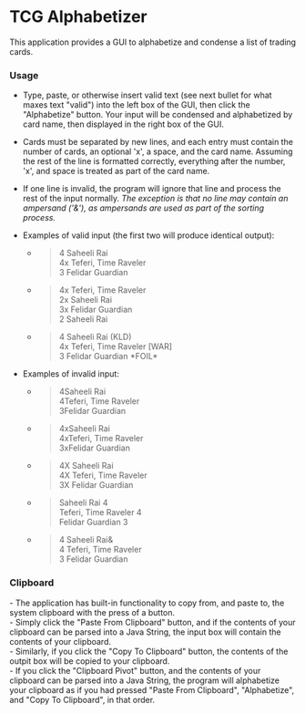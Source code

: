 # TCG Alphabetizer

This application provides a GUI to alphabetize and condense a list of trading cards.

<h3> Usage </h3>

- Type, paste, or otherwise insert valid text (see next bullet for what maxes text "valid") into the left box of the GUI, then click the "Alphabetize" button. 
Your input will be condensed and alphabetized by card name, then displayed in the right box of the GUI.

- Cards must be separated by new lines, and each entry must contain the number of cards, an optional 'x', a space, and the card name.
Assuming the rest of the line is formatted correctly, everything after the number, 'x', and space is treated as part of the card name.

- If one line is invalid, the program will ignore that line and process the rest of the input normally. *The exception is that no line may contain an ampersand ('&'), as ampersands are used as part of the sorting process.*

- Examples of valid input (the first two will produce identical output):

  - >4 Saheeli Rai<br>
    4x Teferi, Time Raveler<br>
    3 Felidar Guardian
    
  - >4x Teferi, Time Raveler<br>
    2x Saheeli Rai<br>
    3x Felidar Guardian<br>
    2 Saheeli Rai

  - >4 Saheeli Rai (KLD)<br>
    4x Teferi, Time Raveler \[WAR]<br>
    3 Felidar Guardian \*FOIL*

- Examples of invalid input:

  - >4Saheeli Rai<br>
    4Teferi, Time Raveler<br>
    3Felidar Guardian
    
  - >4xSaheeli Rai<br>
    4xTeferi, Time Raveler<br>
    3xFelidar Guardian
  
  - >4X Saheeli Rai<br>
     4X Teferi, Time Raveler<br>
     3X Felidar Guardian
      
  - >Saheeli Rai 4<br>
    Teferi, Time Raveler 4<br>
    Felidar Guardian 3
    
  - >4 Saheeli Rai&<br>
    4 Teferi, Time Raveler<br>
    3 Felidar Guardian

<h3>Clipboard</h3>
- The application has built-in functionality to copy from, and paste to, the system clipboard with the press of a button. <br>
- Simply click the "Paste From Clipboard" button, and if the contents of your clipboard can be parsed into a Java String, the input box will contain the contents of your clipboard.<br>
- Similarly, if you click the "Copy To Clipboard" button, the contents of the outpit box will be copied to your clipboard.<br>
- If you click the "Clipboard Pivot" button, and the contents of your clipboard can be parsed into a Java String, the program will alphabetize your clipboard as if you had pressed "Paste From Clipboard", "Alphabetize", and "Copy To Clipboard", in that order.

